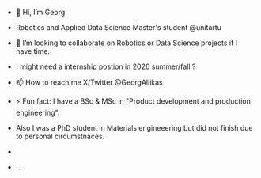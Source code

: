 - 👋 Hi, I’m Georg

- Robotics and Applied Data Science Master's student @unitartu

- 💞️ I’m looking to collaborate on Robotics or Data Science projects if I have time.
- I might need a internship postion in 2026 summer/fall ? 

- 📫 How to reach me X/Twitter  @GeorgAllikas

- ⚡ Fun fact: I have a BSc & MSc in "Product development and production engineering".
- Also I was a PhD student in Materials engineeering but did not finish due to personal circumstnaces.
- 
-  ...

<!---
greg-182/greg-182 is a ✨ special ✨ repository because its `README.md` (this file) appears on your GitHub profile.
You can click the Preview link to take a look at your changes.
--->
